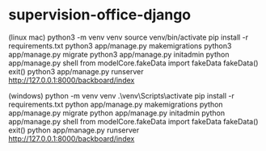 # supervision-office-django
(linux  mac)
python3 -m venv venv
source venv/bin/activate
pip install -r requirements.txt
python3 app/manage.py makemigrations
python3 app/manage.py migrate
python3 app/manage.py initadmin
python app/manage.py shell
from modelCore.fakeData import fakeData
fakeData()
exit()
python3 app/manage.py runserver
http://127.0.0.1:8000/backboard/index

(windows)
python -m venv venv
.\venv\Scripts\activate
pip install -r requirements.txt
python app/manage.py makemigrations
python app/manage.py migrate
python app/manage.py initadmin
python app/manage.py shell
from modelCore.fakeData import fakeData
fakeData()
exit()
python app/manage.py runserver
http://127.0.0.1:8000/backboard/index
